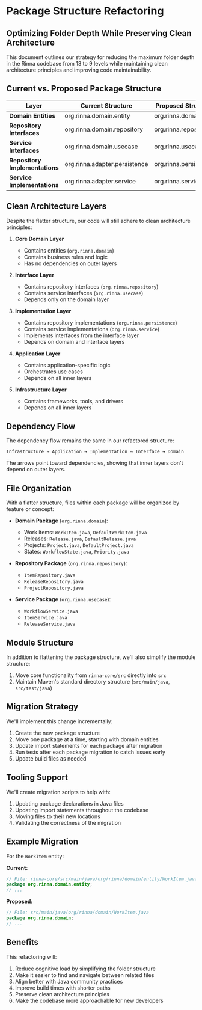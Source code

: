 # Package Structure Refactoring

## Optimizing Folder Depth While Preserving Clean Architecture

This document outlines our strategy for reducing the maximum folder depth in the Rinna codebase from 13 to 9 levels while maintaining clean architecture principles and improving code maintainability.

## Current vs. Proposed Package Structure

| Layer | Current Structure | Proposed Structure |
|-------|------------------|-------------------|
| **Domain Entities** | org.rinna.domain.entity | org.rinna.domain |
| **Repository Interfaces** | org.rinna.domain.repository | org.rinna.repository |
| **Service Interfaces** | org.rinna.domain.usecase | org.rinna.usecase |
| **Repository Implementations** | org.rinna.adapter.persistence | org.rinna.persistence |
| **Service Implementations** | org.rinna.adapter.service | org.rinna.service |

## Clean Architecture Layers

Despite the flatter structure, our code will still adhere to clean architecture principles:

1. **Core Domain Layer**
   - Contains entities (`org.rinna.domain`)
   - Contains business rules and logic
   - Has no dependencies on outer layers

2. **Interface Layer**
   - Contains repository interfaces (`org.rinna.repository`)
   - Contains service interfaces (`org.rinna.usecase`)
   - Depends only on the domain layer

3. **Implementation Layer**
   - Contains repository implementations (`org.rinna.persistence`)
   - Contains service implementations (`org.rinna.service`)
   - Implements interfaces from the interface layer
   - Depends on domain and interface layers

4. **Application Layer**
   - Contains application-specific logic
   - Orchestrates use cases
   - Depends on all inner layers

5. **Infrastructure Layer**
   - Contains frameworks, tools, and drivers
   - Depends on all inner layers

## Dependency Flow

The dependency flow remains the same in our refactored structure:

```
Infrastructure → Application → Implementation → Interface → Domain
```

The arrows point toward dependencies, showing that inner layers don't depend on outer layers.

## File Organization

With a flatter structure, files within each package will be organized by feature or concept:

- **Domain Package** (`org.rinna.domain`):
  - Work items: `WorkItem.java`, `DefaultWorkItem.java`
  - Releases: `Release.java`, `DefaultRelease.java` 
  - Projects: `Project.java`, `DefaultProject.java`
  - States: `WorkflowState.java`, `Priority.java`

- **Repository Package** (`org.rinna.repository`):
  - `ItemRepository.java`
  - `ReleaseRepository.java`
  - `ProjectRepository.java`

- **Service Package** (`org.rinna.usecase`):
  - `WorkflowService.java`
  - `ItemService.java`
  - `ReleaseService.java`

## Module Structure

In addition to flattening the package structure, we'll also simplify the module structure:

1. Move core functionality from `rinna-core/src` directly into `src`
2. Maintain Maven's standard directory structure (`src/main/java`, `src/test/java`)

## Migration Strategy

We'll implement this change incrementally:

1. Create the new package structure
2. Move one package at a time, starting with domain entities
3. Update import statements for each package after migration
4. Run tests after each package migration to catch issues early
5. Update build files as needed

## Tooling Support

We'll create migration scripts to help with:

1. Updating package declarations in Java files
2. Updating import statements throughout the codebase
3. Moving files to their new locations
4. Validating the correctness of the migration

## Example Migration

For the `WorkItem` entity:

**Current:**
```java
// File: rinna-core/src/main/java/org/rinna/domain/entity/WorkItem.java
package org.rinna.domain.entity;
// ...
```

**Proposed:**
```java
// File: src/main/java/org/rinna/domain/WorkItem.java
package org.rinna.domain;
// ...
```

## Benefits

This refactoring will:

1. Reduce cognitive load by simplifying the folder structure
2. Make it easier to find and navigate between related files
3. Align better with Java community practices
4. Improve build times with shorter paths
5. Preserve clean architecture principles
6. Make the codebase more approachable for new developers